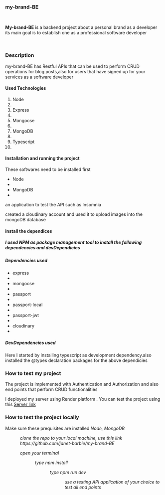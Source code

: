<!-- # my-brand-BE
my brand backend -->
<h3>my-brand-BE</h3><br>

<p><strong>My-brand-BE</strong> is a backend project about a personal brand as a developer its main goal is to establish one as a professional software developer</p><br>
<h3>Description</h3>
<p>my-brand-BE has Restful APIs that can be used to perform CRUD operations for blog posts,also for users that have signed up for your services as a software developer </p>
<h4>Used Technologies</h4>
<ol>
<li>Node<li>
<li>Express<li>
<li>Mongoose <li>
<li>MongoDB<li>
<li>Typescript<li>
</ol>
<h4>Installation and running the project </h4>
<p> These softwares need to be installed first</p>
<ul>
<li>Node<li>
<li>MongoDB<li>
</ul>
<p> an application to test the API such as Insomnia</p>
<p> created a cloudinary account and used it to upload images into the mongoDB database</p>
<h4>install the dependices<h5>
<p> I used NPM as package management tool to install the following dependencies and devDependicies
<h5>Dependencies used</h5>
<ul>
<li>express<li>
<li>mongoose<li>
<li>passport<li>
<li>passport-local<li>
<li>passport-jwt<li>
<li>cloudinary<li>
</ul>
<h5> DevDependencies used</h5>
<p>Here I  started by installing typescript as development dependency.also installed the @types declaration packages for the above dependicies</p>
<h3>How to test my project</h3>
<p> The project is implemented with Authentication and Authorization and also end points that perform CRUD functionalities</p>
<p> I deployed my server using Render platform . You can test the project using this <a href="https://my-brand-be-2.onrender.com">Server link</a> </p>

<h3>How to test the project locally</h3>
<p>Make sure these prequisites are installed <em>Node, MongoDB<em></p>
<ol>
<ul> clone  the repo to your local machine, use this link https://github.com/janet-barbie/my-brand-BE</ul>
<ul> open your terminal<ul>
<ul> type npm install <ul>
<ul> type npm run dev <ul>
<ul> use a testing API application of your choice to test all end points <ul>
